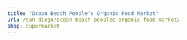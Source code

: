 ```yaml
---
title: "Ocean Beach People's Organic Food Market"
url: /san-diego/ocean-beach-peoples-organic-food-market/
shop: supermarket
---
```

